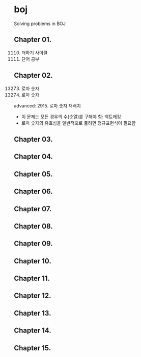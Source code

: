 # boj
Solving problems in BOJ

## Chapter 01.

1110. 더하기 사이클
1157. 단어 공부

## Chapter 02. 

13273. 로마 숫자
2608. 로마 숫자

advanced:
2915. 로마 숫자 재배치
  - 이 문제는 모든 경우의 수(순열)를 구해야 함: 백트래킹
  - 로마 숫자의 유효성을 일반적으로 풀려면 정규표현식이 필요함

## Chapter 03.

## Chapter 04.

## Chapter 05.

## Chapter 06.

## Chapter 07.

## Chapter 08.

## Chapter 09.

## Chapter 10.

## Chapter 11.

## Chapter 12.

## Chapter 13.

## Chapter 14.

## Chapter 15.
